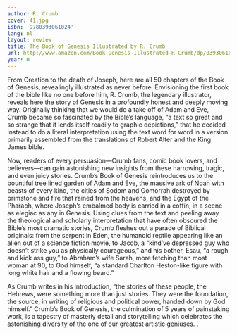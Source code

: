 ```yaml
---
author: R. Crumb
cover: 41.jpg
isbn: '9780393061024'
lang: nl
layout: review
title: The Book of Genesis Illustrated by R. Crumb
url: http://www.amazon.com/Book-Genesis-Illustrated-R-Crumb/dp/0393061027?SubscriptionId=AKIAIYR2LSQJXYBGD3XA&tag=bruji-20&linkCode=xm2&camp=2025&creative=165953&creativeASIN=0393061027
year: 0
---
```

From Creation to the death of Joseph, here are all 50 chapters of the Book of Genesis, revealingly illustrated as never before.  Envisioning the first book of the bible like no one before him, R. Crumb, the legendary illustrator, reveals here the story of Genesis in a profoundly honest and deeply moving way.  Originally thinking that we would do a take off of Adam and Eve, Crumb became so fascinated by the Bible’s language, “a text so great and so strange that it lends itself readily to graphic depictions,” that he decided instead to do a literal interpretation using the text word for word in a version primarily assembled from the translations of Robert Alter and the King James bible.  
  
  Now, readers of every persuasion—Crumb fans, comic book lovers, and believers—can gain astonishing new insights from these harrowing, tragic, and even juicy stories.  Crumb’s Book of Genesis reintroduces us to the bountiful tree lined garden of Adam and Eve, the massive ark of Noah with beasts of every kind, the cities of Sodom and Gomorrah destroyed by brimstone and fire that rained from the heavens, and the Egypt of the Pharaoh, where Joseph’s embalmed body is carried in a coffin, in a scene as elegiac as any in Genesis.  Using clues from the text and peeling away the theological and scholarly interpretation that have often obscured the Bible’s most dramatic stories, Crumb fleshes out a parade of Biblical originals: from the serpent in Eden, the humanoid reptile appearing like an alien out of a science fiction movie, to Jacob, a “kind’ve depressed guy who doesn’t strike you as physically courageous,” and his bother, Esau, “a rough and kick ass guy,” to Abraham’s wife Sarah, more fetching than most woman at 90, to God himself, “a standard Charlton Heston-like figure with long white hair and a flowing beard.”  
  
  As Crumb writes in his introduction, “the stories of these people, the Hebrews, were something more than just stories.  They were the foundation, the source, in writing of religious and political power, handed down by God himself.”   Crumb’s Book of Genesis, the culmination of 5 years of painstaking work, is a tapestry of masterly detail and storytelling which celebrates the astonishing diversity of the one of our greatest artistic geniuses. .
